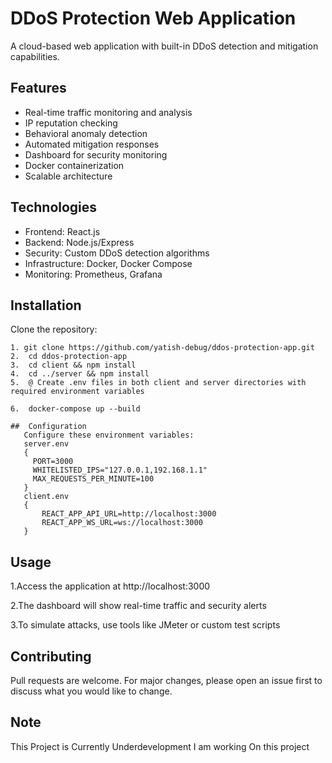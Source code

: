 # DDoS Protection Web Application

A cloud-based web application with built-in DDoS detection and mitigation capabilities.

## Features

- Real-time traffic monitoring and analysis
- IP reputation checking
- Behavioral anomaly detection
- Automated mitigation responses
- Dashboard for security monitoring
- Docker containerization
- Scalable architecture

## Technologies

- Frontend: React.js
- Backend: Node.js/Express
- Security: Custom DDoS detection algorithms
- Infrastructure: Docker, Docker Compose
- Monitoring: Prometheus, Grafana

## Installation

  Clone the repository:
  ```
1. git clone https://github.com/yatish-debug/ddos-protection-app.git
2.  cd ddos-protection-app
3.  cd client && npm install
4.  cd ../server && npm install
5.  @ Create .env files in both client and server directories with required environment variables
 
6.  docker-compose up --build

  ##  Configuration
     Configure these environment variables:
     server.env
     {
       PORT=3000
       WHITELISTED_IPS="127.0.0.1,192.168.1.1"
       MAX_REQUESTS_PER_MINUTE=100
     }
     client.env
     {
         REACT_APP_API_URL=http://localhost:3000
         REACT_APP_WS_URL=ws://localhost:3000
     }
```
## Usage
1.Access the application at http://localhost:3000

2.The dashboard will show real-time traffic and security alerts

3.To simulate attacks, use tools like JMeter or custom test scripts

## Contributing
Pull requests are welcome. For major changes, please open an issue first to discuss what you would like to change.

## Note 
This Project is Currently Underdevelopment I am working On this project 
